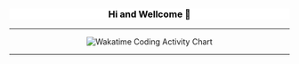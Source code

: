 <h3> Hi and Wellcome 👋 </h3>
<hr> 

<p align="center">
  <img src="https://wakatime.com/share/@018ca161-c839-40b8-923b-d2ef749cd082/0d33332f-be6c-4097-9332-a37e22d90501.svg" alt="Wakatime Coding Activity Chart"/>
</p>
<hr>

<style>
:root {
  --text-color: black; 
  --background-color: white; 
}

h3 {
  color: var(--text-color);
  background-color: var(--background-color);
  text-align: center;
}

@media (prefers-color-scheme: dark) {
  :root {
    --text-color: white;  
    --background-color: #222; 
  }
}
</style>


<!--
**pedx-ko/pedx-ko** is a ✨ _special_ ✨ repository because its `README.md` (this file) appears on your GitHub profile.

Here are some ideas to get you started:

- 🔭 I’m currently working on ...
- 🌱 I’m currently learning ...
- 👯 I’m looking to collaborate on ...
- 🤔 I’m looking for help with ...
- 💬 Ask me about ...
- 📫 How to reach me: ...
- 😄 Pronouns: ...
- ⚡ Fun fact: ...
-->
